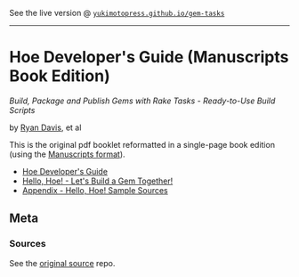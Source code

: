 See the live version @ [`yukimotopress.github.io/gem-tasks`](http://yukimotopress.github.io/gem-tasks)


---

# Hoe Developer's Guide (Manuscripts Book Edition)

_Build, Package and Publish Gems with Rake Tasks - Ready-to-Use Build Scripts_


by [Ryan Davis](https://github.com/zenspider), et al

This is the original pdf booklet reformatted in a single-page book edition (using the [Manuscripts format](http://manuscripts.github.io)).

- [Hoe Developer's Guide](index.md)
- [Hello, Hoe! - Let's Build a Gem Together!](hellohoe.md)
- [Appendix - Hello, Hoe! Sample Sources](sources.md)



## Meta

### Sources

See the [original source](https://github.com/seattlerb/hoe) repo.

